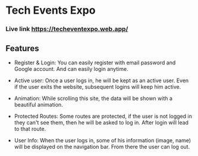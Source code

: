 # Tech Events Expo

### Live link https://techeventexpo.web.app/

## Features

- Register & Login: You can easily register with email password and Google account. And can easily login anytime.

- Active user: Once a user logs in, he will be kept as an active user. Even if the user exits the website, subsequent logins will keep him active.

- Animation: While scrolling this site, the data will be shown with a beautiful animation.

- Protected Routes: Some routes are protected, if the user is not logged in they can't see them, then he will be asked to log in. After login will lead to that route.

- User Info: When the user logs in, some of his information (image, name) will be displayed on the navigation bar. From there the user can log out.
